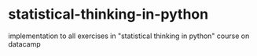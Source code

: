 # statistical-thinking-in-python
implementation to  all exercises in "statistical thinking in python" course on datacamp

